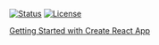 [![Status](https://img.shields.io/badge/Status-Work%20in%20progress-orange?style=plastic)](https://github.com/polirural/PoliRural-SD-client) [![License](https://img.shields.io/badge/Licensing-GPLv3.0-lightgrey?style=plastic)](https://www.gnu.org/licenses/gpl-3.0.en.html)



[Getting Started with Create React App](https://github.com/polirural/PoliRural-SD-client/blob/main/GettingStarted.md)

